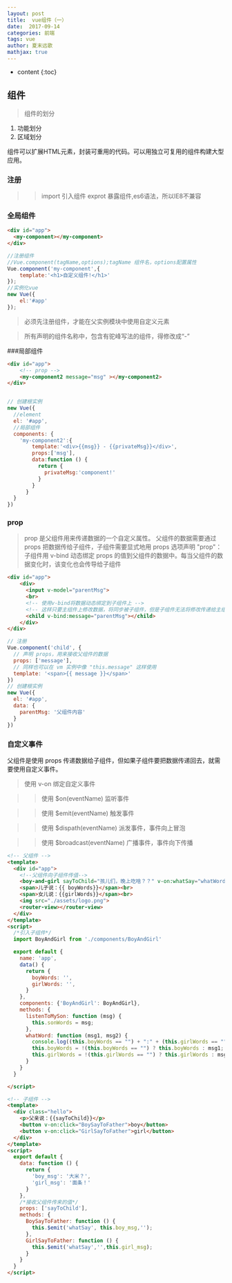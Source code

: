 ```yaml
---
layout: post
title:  vue组件（一）
date:  2017-09-14
categories: 前端
tags: vue
author: 夏末远歌
mathjax: true
---
```


* content
{:toc}

## 组件
>组件的划分
1. 功能划分
2. 区域划分

组件可以扩展HTML元素，封装可重用的代码。可以用独立可复用的组件构建大型应用。

<!--more-->

### 注册

>>import 引入组件 exprot 暴露组件,es6语法，所以IE8不兼容

### 全局组件

```html
<div id="app">
  <my-component></my-component>
</div>
```
```javascript
//注册组件
//Vue.component(tagName,options);tagName 组件名，options配置属性
Vue.component('my-component',{
    template:'<h1>自定义组件!</h1>'
});
//实例化vue
new Vue({
    el:'#app'
});
```


>必须先注册组件，才能在父实例模块中使用自定义元素

>所有声明的组件名称中，包含有驼峰写法的组件，得修改成“-”



###局部组件



```html
<div id="app">
    <!-- prop -->
    <my-component2 message="msg" ></my-component2>
</div>
```

```javascript

// 创建根实例
new Vue({
  //element
  el: '#app',
  //局部组件
  components: {
    'my-component2':{
        template:'<div>{{msg}} - {{privateMsg}}</div>',
        props:['msg'],
        data:function () {
          return {
            privateMsg:'component!'
          }
        }
      }
  }
})
```


### prop

>prop 是父组件用来传递数据的一个自定义属性。
父组件的数据需要通过 props 把数据传给子组件，子组件需要显式地用 props 选项声明 "prop"：
>子组件用 v-bind 动态绑定 props 的值到父组件的数据中。每当父组件的数据变化时，该变化也会传导给子组件

```html
<div id="app">
    <div>
      <input v-model="parentMsg">
      <br>
      <!-- 使用v-bind将数据动态绑定到子组件上 -->
      <!-- 这样只要主组件上修改数据，将同步被子组件，但是子组件无法将修改传递给主组件改改数据 -->
      <child v-bind:message="parentMsg"></child>
    </div>
</div>
```

```javascript
// 注册
Vue.component('child', {
  // 声明 props，用来接收父组件的数据
  props: ['message'],
  // 同样也可以在 vm 实例中像 "this.message" 这样使用
  template: '<span>{{ message }}</span>'
})
// 创建根实例
new Vue({
  el: '#app',
  data: {
    parentMsg: '父组件内容'
  }
})
```

### 自定义事件

父组件是使用 props 传递数据给子组件，但如果子组件要把数据传递回去，就需要使用自定义事件。

>使用 v-on 绑定自定义事件

>>使用 $on(eventName) 监听事件

>>使用 $emit(eventName) 触发事件

>>使用 $dispath(eventName) 派发事件，事件向上冒泡

>>使用 $broadcast(eventName) 广播事件，事件向下传播


```html
<!-- 父组件 -->
<template>
  <div id="app">
    <!--父组件向子组件传值-->
    <boy-and-girl sayToChild="孩儿们，晚上吃啥？？" v-on:whatSay="whatWord"></boy-and-girl>
    <span>儿子说：{{ boyWords}}</span><br>
    <span>女儿说：{{girlWords}}</span><br>
    <img src="./assets/logo.png">
    <router-view></router-view>
  </div>
</template>
<script>
  /*引入子组件*/
  import BoyAndGirl from './components/BoyAndGirl'

  export default {
    name: 'app',
    data() {
      return {
        boyWords: '',
        girlWords: '',
      }
    },
    components: {'BoyAndGirl': BoyAndGirl},
    methods: {
      listenToMySon: function (msg) {
        this.sonWords = msg;
      },
      whatWord: function (msg1, msg2) {
        console.log((this.boyWords == "") + ":" + (this.girlWords == ""));
        this.boyWords = !(this.boyWords == "") ? this.boyWords : msg1;
        this.girlWords = !(this.girlWords == "") ? this.girlWords : msg2;
      }
    }
  }

</script>

```

```html
<!-- 子组件 -->
<template>
  <div class="hello">
    <p>父亲说：{{sayToChild}}</p>
    <button v-on:click="BoySayToFather">boy</button>
    <button v-on:click="GirlSayToFather">girl</button>
  </div>
</template>
<script>
  export default {
    data: function () {
      return {
        'boy_msg': '大米？',
        'girl_msg': '面条！'
      }
    },
    /*接收父组件传来的值*/
    props: ['sayToChild'],
    methods: {
      BoySayToFather: function () {
        this.$emit('whatSay', this.boy_msg,'');
      },
      GirlSayToFather: function () {
        this.$emit('whatSay','',this.girl_msg);
      }
    }
  }
</script>
```




<script async src="//jsfiddle.net/xihalele123/rwzf2xus/3/embed/js,html,result/dark/"></script>